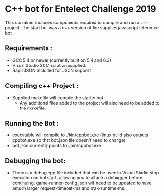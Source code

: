 # C++ bot for Entelect Challenge 2019

This container includes components required to compile and run a c++ project. The start bot was a c++ version of the supplies javascript reference bot

## Requirements :

- GCC 5.4 or newer (currently built on 5.4 and 6.3)
- Visual Studio 2017 solution supplied.
- RapidJSON included for JSON support


## Compiling c++ Project :

- Supplied makefile will compile the starter bot. 
  - Any additional files added to the project will also need to be added to the makefile.


## Running the Bot :
- executable will compile to ./bin/cppbot.exe (linux build also outputs cppbot.exe so that bot.json file doesn't need to change)
- bot.json currently points to ./bin/cppbot.exe

## Debugging the bot:
- There is a debug.cpp file included that can be used in Visual Studio stop execution on bot start, allowing you to attach a debugger before continuing. game-runner-config.json will need to be updated to have amuch larger request-timeout-ms and max-runtime-ms.

